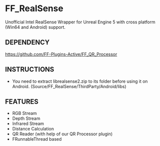 # FF_RealSense
Unofficial Intel RealSense Wrapper for Unreal Engine 5 with cross platform (Win64 and Android) support.
 
## DEPENDENCY
https://github.com/FF-Plugins-Active/FF_QR_Processor
 
## INSTRUCTIONS
* You need to extract librealsense2.zip to its folder before using it on Android. (Source/FF_RealSense/ThirdParty/Android/libs)

## FEATURES
* RGB Stream
* Depth Stream
* Infrared Stream
* Distance Calculation
* QR Reader (with help of our QR Processor plugin)
* FRunnableThread based